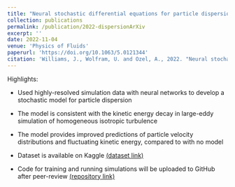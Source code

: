 ```yaml
---
title: "Neural stochastic differential equations for particle dispersion in large-eddy simulations of homogeneous isotropic turbulence"
collection: publications
permalink: /publication/2022-dispersionArXiv
excerpt: ''
date: 2022-11-04
venue: 'Physics of Fluids'
paperurl: 'https://doi.org/10.1063/5.0121344'
citation: 'Williams, J., Wolfram, U. and Ozel, A., 2022. "Neural stochastic differential equations for particle dispersion in large-eddy simulations of homogeneous isotropic turbulence", Physics of Fluids 34, 113315'
---
```


Highlights:

- Used highly-resolved simulation data with neural networks to develop a stochastic model for particle dispersion

- The model is consistent with the kinetic energy decay in large-eddy simulation of homogeneous isotropic turbulence

- The model provides improved predictions of particle velocity distributions and fluctuating kinetic energy, compared to with no model

- Dataset is available on Kaggle [(dataset link)](http://doi.org/10.34740/KAGGLE/DSV/3998403)

- Code for training and running simulations will be uploaded to GitHub after peer-review [(repository link)](https://github.com/jvwilliams23/turbulent-dispersion-neuralSDE)

<!-- [Download paper here](http://academicpages.github.io/files/paper1.pdf) -->

<!-- Recommended citation: Williams, J., Kolehmainen, J., Cunningham, S., Ozel, A. and Wolfram, U., 2022. Effect of patient inhalation profile and airway structure on drug deposition in image-based models with particle-particle interactions. International Journal of Pharmaceutics, 612, p.121321. -->